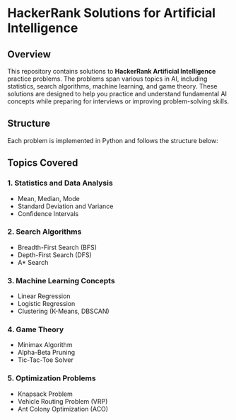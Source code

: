 # HackerRank Solutions for Artificial Intelligence

## Overview
This repository contains solutions to **HackerRank Artificial Intelligence** practice problems. The problems span various topics in AI, including statistics, search algorithms, machine learning, and game theory. These solutions are designed to help you practice and understand fundamental AI concepts while preparing for interviews or improving problem-solving skills.

## Structure
Each problem is implemented in Python and follows the structure below:


## Topics Covered
### 1. **Statistics and Data Analysis**
   - Mean, Median, Mode
   - Standard Deviation and Variance
   - Confidence Intervals

### 2. **Search Algorithms**
   - Breadth-First Search (BFS)
   - Depth-First Search (DFS)
   - A* Search

### 3. **Machine Learning Concepts**
   - Linear Regression
   - Logistic Regression
   - Clustering (K-Means, DBSCAN)

### 4. **Game Theory**
   - Minimax Algorithm
   - Alpha-Beta Pruning
   - Tic-Tac-Toe Solver

### 5. **Optimization Problems**
   - Knapsack Problem
   - Vehicle Routing Problem (VRP)
   - Ant Colony Optimization (ACO)

